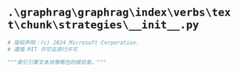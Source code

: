 # `.\graphrag\graphrag\index\verbs\text\chunk\strategies\__init__.py`

```py
# 版权声明：(c) 2024 Microsoft Corporation.
# 遵循 MIT 许可证进行许可

"""索引引擎文本块策略包的根目录。"""
```